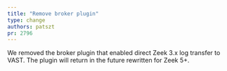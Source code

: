 ```yaml
---
title: "Remove broker plugin"
type: change
authors: patszt
pr: 2796
---
```


We removed the broker plugin that enabled direct Zeek 3.x log transfer to VAST.
The plugin will return in the future rewritten for Zeek 5+.

